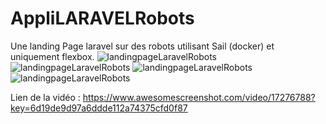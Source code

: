 # AppliLARAVELRobots
Une landing Page laravel sur des robots utilisant Sail (docker) et uniquement flexbox.
![landingpageLaravelRobots](https://imgur.com/gallery/M0jFe92)
![landingpageLaravelRobots](https://imgur.com/gallery/lgzCywN)
![landingpageLaravelRobots](https://imgur.com/gallery/j7g3uiG)
![landingpageLaravelRobots](https://imgur.com/gallery/88EXckz)


Lien de la vidéo : https://www.awesomescreenshot.com/video/17276788?key=6d19de9d97a6ddde112a74375cfd0f87
